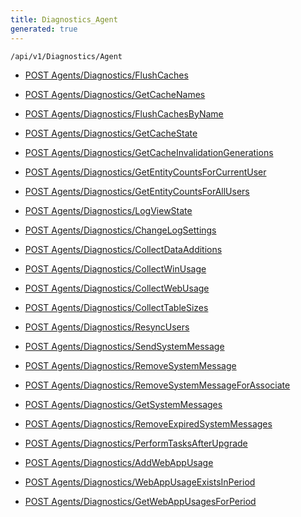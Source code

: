 ```yaml
---
title: Diagnostics_Agent
generated: true
---
```


```http
/api/v1/Diagnostics/Agent
```




* [POST Agents/Diagnostics/FlushCaches](v1DiagnosticsAgent_FlushCaches.md)

* [POST Agents/Diagnostics/GetCacheNames](v1DiagnosticsAgent_GetCacheNames.md)

* [POST Agents/Diagnostics/FlushCachesByName](v1DiagnosticsAgent_FlushCachesByName.md)

* [POST Agents/Diagnostics/GetCacheState](v1DiagnosticsAgent_GetCacheState.md)

* [POST Agents/Diagnostics/GetCacheInvalidationGenerations](v1DiagnosticsAgent_GetCacheInvalidationGenerations.md)

* [POST Agents/Diagnostics/GetEntityCountsForCurrentUser](v1DiagnosticsAgent_GetEntityCountsForCurrentUser.md)

* [POST Agents/Diagnostics/GetEntityCountsForAllUsers](v1DiagnosticsAgent_GetEntityCountsForAllUsers.md)

* [POST Agents/Diagnostics/LogViewState](v1DiagnosticsAgent_LogViewState.md)

* [POST Agents/Diagnostics/ChangeLogSettings](v1DiagnosticsAgent_ChangeLogSettings.md)

* [POST Agents/Diagnostics/CollectDataAdditions](v1DiagnosticsAgent_CollectDataAdditions.md)

* [POST Agents/Diagnostics/CollectWinUsage](v1DiagnosticsAgent_CollectWinUsage.md)

* [POST Agents/Diagnostics/CollectWebUsage](v1DiagnosticsAgent_CollectWebUsage.md)

* [POST Agents/Diagnostics/CollectTableSizes](v1DiagnosticsAgent_CollectTableSizes.md)

* [POST Agents/Diagnostics/ResyncUsers](v1DiagnosticsAgent_ResyncUsers.md)

* [POST Agents/Diagnostics/SendSystemMessage](v1DiagnosticsAgent_SendSystemMessage.md)

* [POST Agents/Diagnostics/RemoveSystemMessage](v1DiagnosticsAgent_RemoveSystemMessage.md)

* [POST Agents/Diagnostics/RemoveSystemMessageForAssociate](v1DiagnosticsAgent_RemoveSystemMessageForAssociate.md)

* [POST Agents/Diagnostics/GetSystemMessages](v1DiagnosticsAgent_GetSystemMessages.md)

* [POST Agents/Diagnostics/RemoveExpiredSystemMessages](v1DiagnosticsAgent_RemoveExpiredSystemMessages.md)

* [POST Agents/Diagnostics/PerformTasksAfterUpgrade](v1DiagnosticsAgent_PerformTasksAfterUpgrade.md)

* [POST Agents/Diagnostics/AddWebAppUsage](v1DiagnosticsAgent_AddWebAppUsage.md)

* [POST Agents/Diagnostics/WebAppUsageExistsInPeriod](v1DiagnosticsAgent_WebAppUsageExistsInPeriod.md)

* [POST Agents/Diagnostics/GetWebAppUsagesForPeriod](v1DiagnosticsAgent_GetWebAppUsagesForPeriod.md)